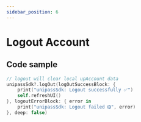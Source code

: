 ```yaml
---
sidebar_position: 6
---
```


# Logout Account

## Code sample

```swift
// logout will clear local upAccount data
unipassSdk?.logOut(logOutSuccessBlock: {
    print("unipassSdk: Logout successfully ✅")
    self.refreshUI()
}, logoutErrorBlock: { error in
    print("unipassSdk: Logout failed ❎", error)
}, deep: false)
```

